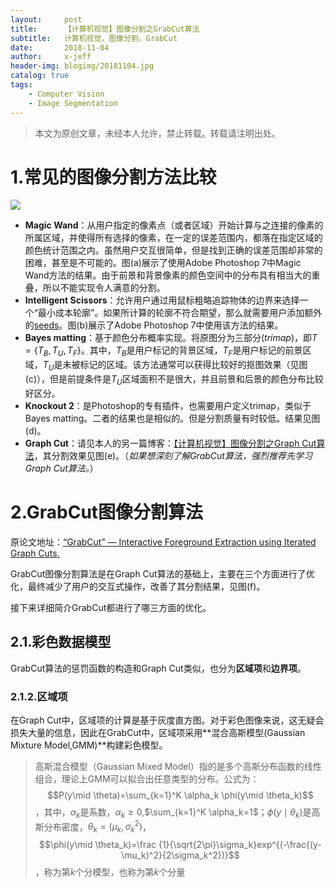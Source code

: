 ```yaml
---
layout:     post
title:      【计算机视觉】图像分割之GrabCut算法
subtitle:   计算机视觉，图像分割，GrabCut
date:       2018-11-04
author:     x-jeff
header-img: blogimg/20181104.jpg
catalog: true
tags:
    - Computer Vision
    - Image Segmentation
---  
```

>本文为原创文章，未经本人允许，禁止转载。转载请注明出处。

# 1.常见的图像分割方法比较
![](https://ws3.sinaimg.cn/large/006tNbRwly1fww53rlukhj31f60h24qp.jpg)

* **Magic Wand**：从用户指定的像素点（或者区域）开始计算与之连接的像素的所属区域，并使得所有选择的像素，在一定的误差范围内，都落在指定区域的颜色统计范围之内。虽然用户交互很简单，但是找到正确的误差范围却非常的困难，甚至是不可能的。图(a)展示了使用Adobe Photoshop 7中Magic Wand方法的结果。由于前景和背景像素的颜色空间中的分布具有相当大的重叠，所以不能实现令人满意的分割。
* **Intelligent Scissors**：允许用户通过用鼠标粗略追踪物体的边界来选择一个“最小成本轮廓”。如果所计算的轮廓不符合期望，那么就需要用户添加额外的[seeds](http://shichaoxin.com/2018/10/21/计算机视觉-图像分割之Graph-Cut算法/)。图(b)展示了Adobe Photoshop 7中使用该方法的结果。
* **Bayes matting**：基于颜色分布概率实现。将原图分为三部分(*trimap*)，即$T=\lbrace T_B,T_U,T_F \rbrace$。其中，$T_B$是用户标记的背景区域，$T_F$是用户标记的前景区域，$T_U$是未被标记的区域。该方法通常可以获得比较好的抠图效果（见图(c)），但是前提条件是$T_U$区域面积不是很大，并且前景和后景的颜色分布比较好区分。
* **Knockout 2**：是Photoshop的专有插件，也需要用户定义trimap，类似于Bayes matting。二者的结果也是相似的。但是分割质量有时较低。结果见图(d)。
* **Graph Cut**：请见本人的另一篇博客：[【计算机视觉】图像分割之Graph Cut算法](http://shichaoxin.com/2018/10/21/计算机视觉-图像分割之Graph-Cut算法/)，其分割效果见图(e)。（*如果想深刻了解GrabCut算法，强烈推荐先学习Graph Cut算法。*）

# 2.GrabCut图像分割算法
原论文地址：[“GrabCut” — Interactive Foreground Extraction using Iterated Graph Cuts.](http://www1.spms.ntu.edu.sg/~image/meeting/paper_2008090501.pdf)

GrabCut图像分割算法是在Graph Cut算法的基础上，主要在三个方面进行了优化，最终减少了用户的交互式操作，改善了其分割结果，见图(f)。

接下来详细简介GrabCut都进行了哪三方面的优化。

## 2.1.彩色数据模型
GrabCut算法的惩罚函数的构造和Graph Cut类似，也分为**区域项**和**边界项**。

### 2.1.2.区域项
在Graph Cut中，区域项的计算是基于灰度直方图。对于彩色图像来说，这无疑会损失大量的信息，因此在GrabCut中，区域项采用**混合高斯模型(Gaussian Mixture Model,GMM)**构建彩色模型。

>高斯混合模型（Gaussian Mixed Model）指的是多个高斯分布函数的线性组合，理论上GMM可以拟合出任意类型的分布。公式为：$$P(y\mid \theta)=\sum_{k=1}^K \alpha_k \phi(y\mid \theta_k)$$，其中，$\alpha_k$是系数，$\alpha_k \geq 0$,$\sum_{k=1}^K \alpha_k=1$；$\phi(y\mid \theta_k)$是高斯分布密度，$\theta_k=(\mu_k,\sigma_k^2)$，$$\phi(y\mid \theta_k)=\frac {1}{\sqrt{2\pi}\sigma_k}exp^{(-\frac{(y-\mu_k)^2}{2\sigma_k^2})}$$，称为第$k$个分模型，也称为第$k$个分量